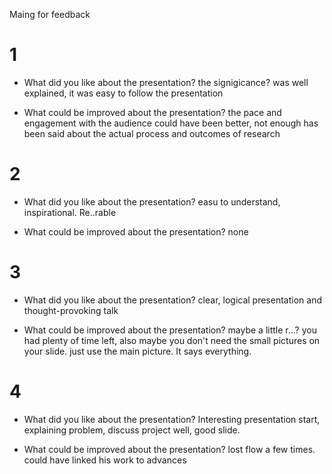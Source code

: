 Maing for feedback

# 1
* What did you like about the presentation?
the  signigicance?  was well explained, it was easy to follow the presentation

* What could be improved about the presentation? 
the pace and engagement with the audience could have been better,
not enough has been said about the actual process and outcomes of research


# 2
* What did you like about the presentation?
easu to understand, inspirational. 
Re..rable

* What could be improved about the presentation?
none


# 3
* What did you like about the presentation?
clear, logical presentation and thought-provoking talk


* What could be improved about the presentation?
maybe a little r...?
you had plenty of time left, also maybe you don't need 
the small pictures on your slide.
just use the main picture. It says everything.


# 4
* What did you like about the presentation?
Interesting presentation start, explaining problem, discuss project well, good slide.


* What could be improved about the presentation?
lost flow a few times.
could have linked his work to advances
